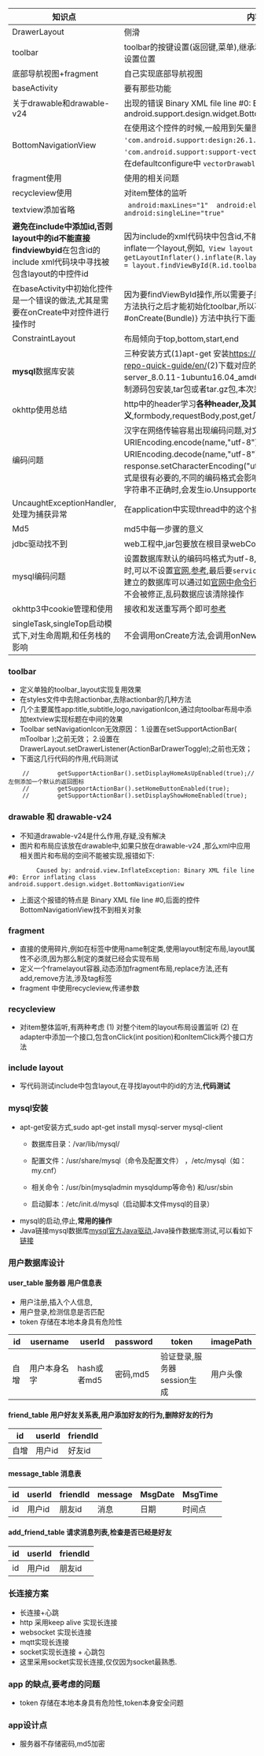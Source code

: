 |知识点|内容|
|-----|----|
|DrawerLayout|侧滑|
|toolbar|toolbar的按键设置(返回键,菜单),继承和复用,toolbar的navigation导航按钮设置位置|
|底部导航视图+fragment|自己实现底部导航视图|
|baseActivity|要有那些功能|
|关于drawable和drawable-v24|出现的错误  Binary XML file line #0: Error inflating class android.support.design.widget.BottomNavigationView|
|BottomNavigationView|在使用这个控件的时候,一般用到矢量图,需要添加  ` implementation 'com.android.support:design:26.1.0' `和     `implementation 'com.android.support:support-vector-drawable:26.1.0' `和     最后这个在defaultconfigure中 `vectorDrawables.useSupportLibrary= true`|
|fragment使用|使用的相关问题|
|recycleview使用|对item整体的监听|
|textview添加省略|` android:maxLines="1"  android:ellipsize="end"  android:singleLine="true"`|
|**避免在include中添加id,否则layout中的id不能直接findviewbyid**在包含id的include xml代码块中寻找被包含layout的中控件id|因为include的xml代码块中包含id,不能直接用findbyid(R.id.toolbar),需要inflate一个layout,例如,` View layout = getLayoutInflater().inflate(R.layout.toolbar_layout,null);toolbar = layout.findViewById(R.id.toolbar);`|
|在baseActivity中初始化控件是一个错误的做法,尤其是需要在onCreate中对控件进行操作时|因为要findViewById操作,所以需要子类{@link #setContentView(View)}方法执行之后才能初始化toolbar,所以不能在baseActivity的{@link #onCreate(Bundle)} 方法中执行下面这个方法|
|ConstraintLayout|布局倾向于top,bottom,start,end|
|**mysql**数据库安装|三种安装方式(1)apt-get 安装<https://dev.mysql.com/doc/mysql-apt-repo-quick-guide/en/>(2)下载对应的deb安装包,例如mysql-server_8.0.11-1ubuntu16.04_amd64.deb-bundle,参考网址(3)从二进制源码包安装,tar包或者tar.gz包,本次采用第一种方式|
|okhttp使用总结|http中的header学习**各种header,及其意义**,formbody,requestBody,post,get几种实现方式|
|编码问题|汉字在网络传输容易出现编码问题,对文字采用URIEncoding.encode(name,"utf-8")的方式编码,解码URIEncoding.decode(name,"utf-8"),通过response.setCharacterEncoding("utf-8")设置返回的response的编码格式是很有必要的,不同的编码格式会影响返回数据的解码.当输入的编码格式字符串不正确时,会发生io.UnsupportedEncodingException|
|UncaughtExceptionHandler,处理为捕获异常|在application中实现thread中的这个接口,重写方法|
|Md5|md5中每一步骤的意义|
|jdbc驱动找不到|web工程中,jar包要放在根目录webContent的lib包中,[参考](https://blog.csdn.net/benjaminlee1/article/details/62216028)|
|mysql编码问题|设置数据库默认的编码吗格式为utf-8,[参考](https://blog.csdn.net/liunian_siyu/article/details/53605802),default-character-set已经过时,可以不设置[官网](https://dev.mysql.com/doc/refman/8.0/en/charset-applications.html),[参考](https://blog.csdn.net/zhuoxiong/article/details/7453773),最后要`service mysql restart`重启一下,对于已经建立的数据库可以通过如[官网中命令行操作](https://dev.mysql.com/doc/refman/8.0/en/charset-database.html),改为utf-8,已经存在的数据乱码不会被修正,乱码数据应该清除操作|
|okhttp3中cookie管理和使用|接收和发送重写两个即可[参考](https://blog.csdn.net/chen19960724/article/details/52355820)|
|singleTask,singleTop启动模式下,对生命周期,和任务栈的影响|不会调用onCreate方法,会调用onNewIntent方法|

### toolbar
- 定义单独的toolbar_layout实现复用效果
- 在styles文件中去除actionbar,去除actionbar的几种方法
- 几个主要属性app:title,subtitle,logo,navigationIcon,通过向toolbar布局中添加textview实现标题在中间的效果
- Toolbar setNavigationIcon无效原因：  1.设置在setSupportActionBar( mToolbar );之前无效；  2.设置在DrawerLayout.setDrawerListener(ActionBarDrawerToggle);之前也无效；
- 下面这几行代码的作用,代码测试
 ```
     //        getSupportActionBar().setDisplayHomeAsUpEnabled(true);//左侧添加一个默认的返回图标
     //        getSupportActionBar().setHomeButtonEnabled(true);
     //        getSupportActionBar().setDisplayShowHomeEnabled(true);
   ```
### drawable 和 drawable-v24
- 不知道drawable-v24是什么作用,存疑,没有解决
- 图片和布局应该放在drawable中,如果只放在drawable-v24 ,那么xml中应用相关图片和布局的空间不能被实现,报错如下:

```
        Caused by: android.view.InflateException: Binary XML file line #0: Error inflating class android.support.design.widget.BottomNavigationView
```

- 上面这个报错的特点是 Binary XML file line #0,后面的控件BottomNavigationView找不到相关对象

### fragment
- 直接的使用碎片,例如在<fragment>标签中使用name制定类,使用layout制定布局,layout属性不必须,因为那么制定的类就已经会实现布局
- 定义一个framelayout容器,动态添加fragment布局,replace方法,还有add,remove方法,涉及tag标签
- fragment 中使用recycleview,传递参数

### recycleview
- 对item整体监听,有两种考虑   (1) 对整个item的layout布局设置监听 (2) 在adapter中添加一个接口,包含onClick(int position)和onItemClick两个接口方法

### include layout
- 写代码测试include中包含layout,在寻找layout中的id的方法,**代码测试**

### mysql安装
- apt-get安装方式,sudo apt-get install mysql-server mysql-client
    - 数据库目录：/var/lib/mysql/

    - 配置文件：/usr/share/mysql（命令及配置文件） ，/etc/mysql（如：my.cnf）

    - 相关命令：/usr/bin(mysqladmin mysqldump等命令) 和/usr/sbin

    - 启动脚本：/etc/init.d/mysql（启动脚本文件mysql的目录）
- mysql的启动,停止,**常用的操作**
- Java链接mysql数据库[mysql官方Java驱动](https://dev.mysql.com/downloads/connector/j/),Java操作数据库测试,可以看如下[链接](http://www.runoob.com/java/java-mysql-connect.html)

### 用户数据库设计
#### user_table 服务器 用户信息表
- 用户注册,插入个人信息,
- 用户登录,检测信息是否匹配
- token 存储在本地本身具有危险性

|id|username|userId|password|token|imagePath
|--|--|--|--|--|--|
|自增|用户本身名字|hash或者md5|密码,md5|验证登录,服务器session生成|用户头像|

#### friend_table 用户好友关系表,用户添加好友的行为,删除好友的行为

|id|userId|friendId|
|--|--|--|
|自增|用户id|好友id|

#### message_table 消息表

|id|userId|friendId|message|MsgDate|MsgTime|
|--|--|--|--|--|--|
|id|用户id|朋友id|消息|日期|时间点|

#### add_friend_table 请求消息列表,检查是否已经是好友

|id|userId|friendId|
|---|--|---|
|id|用户id|朋友id|

### 长连接方案
- 长连接+心跳
- http 采用keep alive 实现长连接
- websocket 实现长连接
- mqtt实现长连接
- socket实现长连接 + 心跳包
- 这里采用socket实现长连接,仅仅因为socket最熟悉.

### app 的缺点,要考虑的问题
- token 存储在本地本身具有危险性,token本身安全问题

### app设计点
- 服务器不存储密码,md5加密
